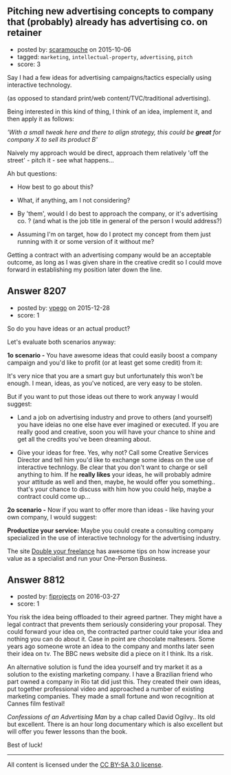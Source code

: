 ## Pitching new advertising concepts to company that (probably) already has advertising co. on retainer

- posted by: [scaramouche](https://stackexchange.com/users/6568499/scaramouche) on 2015-10-06
- tagged: `marketing`, `intellectual-property`, `advertising`, `pitch`
- score: 3

<p>Say I had a few ideas for advertising campaigns/tactics especially using interactive technology.</p>

<p>(as opposed to standard print/web content/TVC/traditional advertising).</p>

<p>Being interested in this kind of thing, I think of an idea, implement it, and then apply it as follows: </p>

<p><em>'With a small tweak here and there to align strategy, this could be <strong>great</strong> for company X to sell its product B'</em></p>

<p>Naively my approach would be direct, approach them relatively 'off the street' - pitch it - see what happens...</p>

<p>Ah but questions:</p>

<ul>
<li><p>How best to go about this?</p></li>
<li><p>What, if anything, am I not considering?</p></li>
<li><p>By 'them', would I do best to approach the company, or it's
advertising co. ? (and what is the job title in general of the person I would address?)</p></li>
<li><p>Assuming I'm on target, how do I protect my concept from them just running with it or some
version of it without me?</p></li>
</ul>

<p>Getting a contract with an advertising company would be an acceptable outcome, as long as I was given share in the creative credit so I could move forward in establishing my position later down the line.</p>



## Answer 8207

- posted by: [vpego](https://stackexchange.com/users/7073322/vpego) on 2015-12-28
- score: 1

<p>So do you have ideas or an actual product?</p>

<p>Let's evaluate both scenarios anyway:</p>

<p><strong>1o scenario -</strong> You have awesome ideas that could easily boost a company campaign and you'd like to profit (or at least get some credit) from it:</p>

<p>It's very nice that you are a smart guy but unfortunately this won't be enough. I mean, ideas, as you've noticed, are very easy to be stolen. </p>

<p>But if you want to put those ideas out there to work anyway I would suggest:</p>

<ul>
<li><p>Land a job on advertising industry and prove to others (and yourself) you have ideias no one else have ever imagined or executed. If you are really good and creative, soon you will have your chance to shine and get all the credits you've been dreaming about.</p></li>
<li><p>Give your ideas for free. Yes, why not? Call some Creative Services Director and tell him you'd like to exchange some ideas on the use of interactive technlogy. Be clear that you don't want to charge or sell anything to him. If he <strong>really likes</strong> your ideas, he will probably admire your attitude as well and then, maybe, he would offer you something.. that's your chance to discuss with him how you could help, maybe a contract could come up...</p></li>
</ul>

<p><strong>2o scenario -</strong> Now if you want to offer more than ideas - like having your own company, I would suggest:</p>

<p><strong>Productize your service:</strong> Maybe you could create a consulting company specialized in the use of interactive technology for the advertising industry.</p>

<p>The site <a href="http://doubleyourfreelancing.com/" rel="nofollow">Double your freelance</a> has awesome tips on how increase your value as a specialist and run your One-Person Business.</p>



## Answer 8812

- posted by: [fiprojects](https://stackexchange.com/users/5370155/fiprojects) on 2016-03-27
- score: 1

<p>You risk the idea being offloaded to their agreed partner. They might have a legal contract that prevents them seriously considering your proposal. They could forward your idea on, the contracted partner could take your idea and nothing you can do about it. Case in point are chocolate maltesers. Some years ago someone wrote an idea to the company and months later seen their idea on tv. The BBC news website did a piece on it I think. Its a risk.</p>

<p>An alternative solution is fund the idea yourself and try market it as a solution to the existing marketing company. I have a Brazilian friend who part owned a company in Rio tat did just this. They created their own ideas, put together professional video and approached a number of existing marketing companies. They made a small fortune and won recognition at Cannes film festival!</p>

<p><em>Confessions of an Advertising Man</em> by a chap called David Ogilvy.. Its old but excellent. There is an hour long documentary which is also excellent but will offer you fewer lessons than the book.</p>

<p>Best of luck!</p>




---

All content is licensed under the [CC BY-SA 3.0 license](https://creativecommons.org/licenses/by-sa/3.0/).
